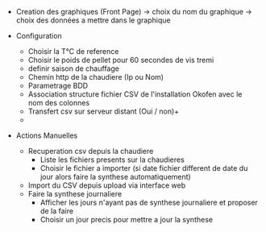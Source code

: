 - Creation des graphiques (Front Page)
	-> choix du nom du graphique
		-> choix des données a mettre dans le graphique

- Configuration
	- Choisir la T°C de reference
	- Choisir le poids de pellet pour 60 secondes de vis tremi
	- definir saison de chauffage
  	- Chemin http de la chaudiere (Ip ou Nom)
	- Parametrage BDD
	- Association structure fichier CSV de l'installation Okofen avec le nom des colonnes
	- Transfert csv sur serveur distant (Oui / non)+
	- 
	
- Actions Manuelles
	- Recuperation csv depuis la chaudiere
		- Liste les fichiers presents sur la chaudieres
		- Choisir le fichier a importer (si date fichier different de date du jour alors faire la synthese automatiquement)
	- Import du CSV depuis upload via interface web
	- Faire la synthese journaliere
		- Afficher les jours n'ayant pas de synthese journaliere et proposer de la faire
		- Choisir un jour precis pour mettre a jour la synthese